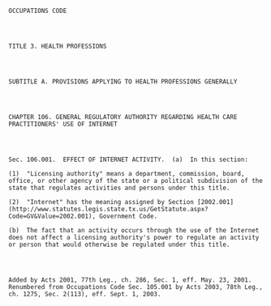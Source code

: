 ﻿
    
    
    	
    					
    
    
    OCCUPATIONS CODE
    
      
    
    
    TITLE 3. HEALTH PROFESSIONS
    
      
    
    
    SUBTITLE A. PROVISIONS APPLYING TO HEALTH PROFESSIONS GENERALLY
    
      
    
    
    CHAPTER 106. GENERAL REGULATORY AUTHORITY REGARDING HEALTH CARE PRACTITIONERS' USE OF INTERNET
    
      
    
    
    Sec. 106.001.  EFFECT OF INTERNET ACTIVITY.  (a)  In this section:
    
    (1)  "Licensing authority" means a department, commission, board, office, or other agency of the state or a political subdivision of the state that regulates activities and persons under this title.
    
    (2)  "Internet" has the meaning assigned by Section [2002.001](http://www.statutes.legis.state.tx.us/GetStatute.aspx?Code=GV&Value=2002.001), Government Code.
    
    (b)  The fact that an activity occurs through the use of the Internet does not affect a licensing authority's power to regulate an activity or person that would otherwise be regulated under this title.
    
    
    
    
    Added by Acts 2001, 77th Leg., ch. 286, Sec. 1, eff. May. 23, 2001.  Renumbered from Occupations Code Sec. 105.001 by Acts 2003, 78th Leg., ch. 1275, Sec. 2(113), eff. Sept. 1, 2003.
    
    
    
    
    				
